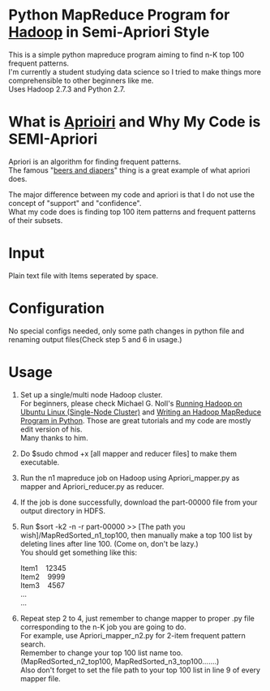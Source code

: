 # Python MapReduce Program for [Hadoop](http://hadoop.apache.org/releases.html) in Semi-Apriori Style

This is a simple python mapreduce program aiming to find n-K top 100 frequent patterns.  
I'm currently a student studying data science so I tried to make things more comprehensible to other beginners like me.  
Uses Hadoop 2.7.3 and Python 2.7.


# What is [Aprioiri](https://en.wikipedia.org/wiki/Apriori_algorithm) and Why My Code is SEMI-Apriori

Apriori is an algorithm for finding frequent patterns.  
The famous "[beers and diapers](https://blog.patternbuilders.com/2011/03/02/tales-of-beers-and-diapers/)" thing is a great example of what apriori does.  

The major difference between my code and apriori is that I do not use the concept of "support" and "confidence".  
What my code does is finding top 100 item patterns and frequent patterns of their subsets.

 

# Input
Plain text file with Items seperated by space.

# Configuration
No special configs needed, only some path changes in python file and renaming output files(Check step 5 and 6 in usage.)

# Usage

1. Set up a single/multi node Hadoop cluster.  
For beginners, please check Michael G. Noll's [Running Hadoop on Ubuntu Linux (Single-Node Cluster)](http://www.michael-noll.com/tutorials/running-hadoop-on-ubuntu-linux-single-node-cluster/) and [Writing an Hadoop MapReduce Program in Python](http://www.michael-noll.com/tutorials/writing-an-hadoop-mapreduce-program-in-python/). Those are great tutorials and my code are mostly edit version of his.  
Many thanks to him.

2. Do $sudo chmod +x [all mapper and reducer files] to make them executable.

3. Run the n1 mapreduce job on Hadoop using Apriori_mapper.py as mapper and Apriori_reducer.py as reducer.

4. If the job is done successfully, download the part-00000 file from your output directory in HDFS.

5. Run $sort -k2 -n -r part-00000 >> [The path you wish]/MapRedSorted_n1_top100, then manually make a top 100 list by deleting lines after line 100. (Come on, don't be lazy.)  
You should get something like this:  
  
	Item1&nbsp;&nbsp;&nbsp;&nbsp;12345  
	Item2&nbsp;&nbsp;&nbsp;&nbsp;9999  
	Item3&nbsp;&nbsp;&nbsp;&nbsp;4567  
	...  
	...  
  

6. Repeat step 2 to 4, just remember to change mapper to proper .py file corresponding to the n-K job you are going to do.  
For example, use Apriori_mapper_n2.py for 2-item frequent pattern search.   
Remember to change your top 100 list name too.(MapRedSorted_n2_top100, MapRedSorted_n3_top100.......)  
Also don't forget to set the file path to your top 100 list in line 9 of every mapper file.
